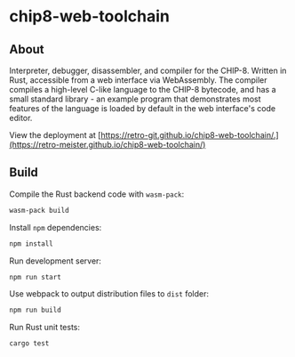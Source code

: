# chip8-web-toolchain
## About
Interpreter, debugger, disassembler, and compiler for the CHIP-8. Written in Rust, accessible from a web interface via WebAssembly. The compiler compiles a high-level C-like language to the CHIP-8 bytecode, and has a small standard library - an example program that demonstrates most features of the language is loaded by default in the web interface's code editor.

View the deployment at [https://retro-git.github.io/chip8-web-toolchain/.](https://retro-meister.github.io/chip8-web-toolchain/)

## Build

Compile the Rust backend code with `wasm-pack`:

```bash
wasm-pack build
```

Install `npm` dependencies:

```bash
npm install
```

Run development server:

```bash
npm run start
```

Use webpack to output distribution files to `dist` folder:

```bash
npm run build
```

Run Rust unit tests:

```bash
cargo test
```
